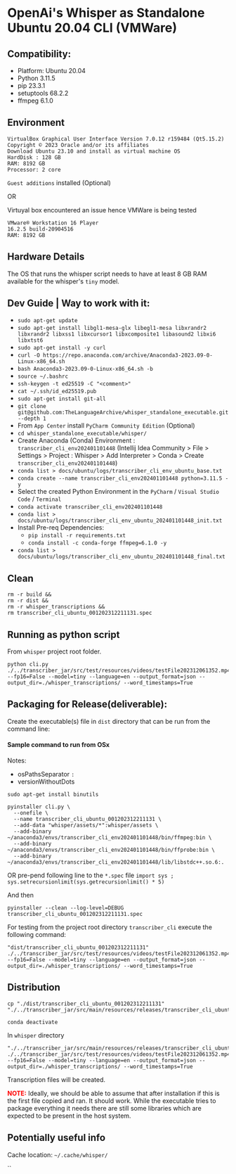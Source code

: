 
# OpenAi's Whisper   as   Standalone Ubuntu 20.04 CLI (VMWare)

## Compatibility:
- Platform: Ubuntu 20.04
- Python 3.11.5
- pip 23.3.1
- setuptools 68.2.2
- ffmpeg 6.1.0

## Environment 

```
VirtualBox Graphical User Interface Version 7.0.12 r159484 (Qt5.15.2) Copyright © 2023 Oracle and/or its affiliates
Download Ubuntu 23.10 and install as virtual machine OS
HardDisk : 128 GB
RAM: 8192 GB
Processor: 2 core
```
`Guest additions` installed (Optional)

OR 

Virtuyal box encountered an issue hence VMWare is being tested
```
VMware® Workstation 16 Player
16.2.5 build-20904516
RAM: 8192 GB
```

## Hardware Details

The OS that runs the whisper script needs to have at least 8 GB RAM available for the whisper's `tiny` model.


## Dev Guide | Way to work with it:

- `sudo apt-get update`
- `sudo apt-get install libgl1-mesa-glx libegl1-mesa libxrandr2 libxrandr2 libxss1 libxcursor1 libxcomposite1 libasound2 libxi6 libxtst6`
- `sudo apt-get install -y curl`
- `curl -O https://repo.anaconda.com/archive/Anaconda3-2023.09-0-Linux-x86_64.sh`
- `bash Anaconda3-2023.09-0-Linux-x86_64.sh -b`
- `source ~/.bashrc`
- `ssh-keygen -t ed25519 -C "<comment>"`
- `cat ~/.ssh/id_ed25519.pub`
- `sudo apt-get install git-all`
- `git clone git@github.com:TheLanguageArchive/whisper_standalone_executable.git --depth 1`
- From `App Center` install `PyCharm Community Edition` (Optional)
- `cd whisper_standalone_executable/whisper/`
- Create Anaconda (Conda) Environment : `transcriber_cli_env202401101448` (Intellij Idea Community > File > Settings > Project : Whisper > Add Interpreter > Conda > Create `transcriber_cli_env202401101448`)
- `conda list > docs/ubuntu/logs/transcriber_cli_env_ubuntu_base.txt`
- `conda create --name transcriber_cli_env202401101448 python=3.11.5 -y`
- Select the created Python Environment in the `PyCharm` / `Visual Studio Code` / `Terminal`
- `conda activate transcriber_cli_env202401101448`
- `conda list > docs/ubuntu/logs/transcriber_cli_env_ubuntu_202401101448_init.txt`
- Install Pre-req Dependencies:
  - `pip install -r requirements.txt`
  - `conda install -c conda-forge ffmpeg=6.1.0 -y`
- `conda list > docs/ubuntu/logs/transcriber_cli_env_ubuntu_202401101448_final.txt`


## Clean

```
rm -r build &&
rm -r dist &&
rm -r whisper_transcriptions &&
rm transcriber_cli_ubuntu_001202312211131.spec
```

## Running as python script

From `whisper` project root folder.

```
python cli.py ./../transcriber_jar/src/test/resources/videos/testFile202312061352.mp4 --fp16=False --model=tiny --language=en --output_format=json --output_dir=./whisper_transcriptions/ --word_timestamps=True
```

## Packaging for Release(deliverable):

Create the executable(s) file in `dist` directory that can be run from the command line: 

#### Sample command to run from OSx

Notes:
- osPathsSeparator `:`
- versionWithoutDots

```
sudo apt-get install binutils
```

```
pyinstaller cli.py \
  --onefile \
  --name transcriber_cli_ubuntu_001202312211131 \
  --add-data "whisper/assets/*":whisper/assets \
  --add-binary ~/anaconda3/envs/transcriber_cli_env202401101448/bin/ffmpeg:bin \
  --add-binary ~/anaconda3/envs/transcriber_cli_env202401101448/bin/ffprobe:bin \
  --add-binary ~/anaconda3/envs/transcriber_cli_env202401101448/lib/libstdc++.so.6:.
```

OR pre-pend following line to the `*.spec` file `import sys ; sys.setrecursionlimit(sys.getrecursionlimit() * 5)`

And then
```
pyinstaller --clean --log-level=DEBUG transcriber_cli_ubuntu_001202312211131.spec
```

For testing from the project root directory `transcriber_cli` execute the following command:

```
"dist/transcriber_cli_ubuntu_001202312211131" ./../transcriber_jar/src/test/resources/videos/testFile202312061352.mp4 --fp16=False --model=tiny --language=en --output_format=json --output_dir=./whisper_transcriptions/ --word_timestamps=True
```

## Distribution

```
cp "./dist/transcriber_cli_ubuntu_001202312211131" "./../transcriber_jar/src/main/resources/releases/transcriber_cli_ubuntu_001202312211131"
```

```
conda deactivate
```

In `whisper` directory
```
"./../transcriber_jar/src/main/resources/releases/transcriber_cli_ubuntu_001202312211131" ./../transcriber_jar/src/test/resources/videos/testFile202312061352.mp4 --fp16=False --model=tiny --language=en --output_format=json --output_dir=./whisper_transcriptions/ --word_timestamps=True
```

Transcription files will be created.

<span style="color:red">**NOTE:**</span> Ideally, we should be able to assume that after installation if this is the first file copied and ran. It should work. While the executable tries to package everything it needs there are still some libraries which are expected to be present in the host system.

## Potentially useful info

Cache location: `~/.cache/whisper/`

``